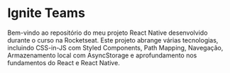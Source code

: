 # Ignite Teams

Bem-vindo ao repositório do meu projeto React Native desenvolvido durante o curso na Rocketseat. Este projeto abrange várias tecnologias, incluindo CSS-in-JS com Styled Components, Path Mapping, Navegação, Armazenamento local com AsyncStorage e aprofundamento nos fundamentos do React e React Native.
